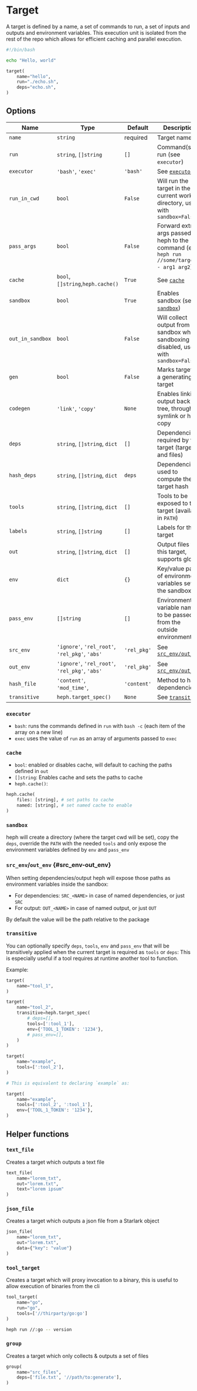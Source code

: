 # Target

A target is defined by a name, a set of commands to run, a set of inputs and outputs and environment variables. This execution unit is isolated from the rest of the repo which allows for efficient caching and parallel execution.

```bash title=echo.sh
#!/bin/bash

echo "Hello, world"
```

```python title=BUILD
target(
    name="hello",
    run="./echo.sh",
    deps="echo.sh",
)
```

## Options

| Name             | Type                                           | Default                                           | Description                                                                                  |
|------------------|------------------------------------------------|---------------------------------------------------|----------------------------------------------------------------------------------------------|
| `name`           | `string`                                       | <span class="badge badge--danger">required</span> | Target name                                                                                  |
| `run`            | `string`, `[]string`                           | `[]`                                              | Command(s) to run (see `executor`)                                                           |
| `executor`       | `'bash'`, `'exec'`                             | `'bash'`                                          | See [`executor`](#executor)                                                                  |
| `run_in_cwd`     | `bool`                                         | `False`                                           | Will run the target in the current working directory, use with `sandbox=False`               |
| `pass_args`      | `bool`                                         | `False`                                           | Forward extra args passed to heph to the command (ex: `heph run //some/target -- arg1 arg2`) |
| `cache`          | `bool`,`[]string`,`heph.cache()`               | `True`                                            | See [`cache`](#cache)                                                                        |
| `sandbox`        | `bool`                                         | `True`                                            | Enables sandbox (see [`sandbox`](#sandbox))                                                  |
| `out_in_sandbox` | `bool`                                         | `False`                                           | Will collect output from the sandbox when sandboxing is disabled, use with `sandbox=False`   |
| `gen`            | `bool`                                         | `False`                                           | Marks target as a generating target                                                          |
| `codegen`        | `'link'`, `'copy'`                             | `None`                                            | Enables linking output back into tree, through symlink or hard copy                          |
| `deps`           | `string`, `[]string`, `dict`                   | `[]`                                              | Dependencies required by this target (target and files)                                      |
| `hash_deps`      | `string`, `[]string`, `dict`                   | `deps`                                            | Dependencies used to compute the target hash                                                 |
| `tools`          | `string`, `[]string`, `dict`                   | `[]`                                              | Tools to be exposed to this target (available in `PATH`)                                     |
| `labels`         | `string`, `[]string`                           | `[]`                                              | Labels for this target                                                                       |
| `out`            | `string`, `[]string`, `dict`                   | `[]`                                              | Output files for this target, supports glob                                                  |
| `env`            | `dict`                                         | `{}`                                              | Key/value pairs of environment variables set in the sandbox                                  |
| `pass_env`       | `[]string`                                     | `[]`                                              | Environment variable names to be passed from the outside environment                         |
| `src_env`        | `'ignore'`, `'rel_root'`, `'rel_pkg'`, `'abs'` | `'rel_pkg'`                                       | See [`src_env/out_env`](#src_env-out_env)                                                    |
| `out_env`        | `'ignore'`, `'rel_root'`, `'rel_pkg'`, `'abs'` | `'rel_pkg'`                                       | See [`src_env/out_env`](#src_env-out_env)                                                    |
| `hash_file`      | `'content'`, `'mod_time'`,                     | `'content'`                                       | Method to hash dependencies                                                                  |
| `transitive`     | `heph.target_spec()`                           | `None`                                            | See [`transitive`](#transitive)                                                              |

### `executor`

- `bash`: runs the commands defined in `run` with `bash -c` (each item of the array on a new line)
- `exec` uses the value of `run` as an array of arguments passed to `exec`

### `cache`

- `bool`: enabled or disables cache, will default to caching the paths defined in `out`
- `[]string`: Enables cache and sets the paths to cache
- `heph.cache()`: 
```python
heph.cache(
    files: [string], # set paths to cache
    named: [string], # set named cache to enable
)
```

### `sandbox`

heph will create a directory (where the target cwd will be set), copy the `deps`, override the `PATH` with the needed `tools` and only expose the environment variables defined by `env` and `pass_env`

### `src_env`/`out_env` {#src_env-out_env}

When setting dependencies/output heph will expose those paths as environment variables inside the sandbox:

- For dependencies: `SRC_<NAME>` in case of named dependencies, or just `SRC`
- For output: `OUT_<NAME>` in case of named output, or just `OUT`

By default the value will be the path relative to the package

### `transitive`

You can optionally specify `deps`, `tools`, `env` and `pass_env` that will be transitively applied when the current target is required as `tools` or `deps`:
This is especially useful if a tool requires at runtime another tool to function.

Example:

```python
target(
    name="tool_1",
)

target(
    name="tool_2",
    transitive=heph.target_spec(
        # deps=[],
        tools=[':tool_1'],
        env={'TOOL_1_TOKEN': '1234'},
        # pass_env=[],
    )
)

target(
    name="example",
    tools=[':tool_2'],
)

# This is equivalent to declaring `example` as:

target(
    name="example",
    tools=[':tool_2', ':tool_1'],
    env={'TOOL_1_TOKEN': '1234'},
)


```

## Helper functions

### `text_file`

Creates a target which outputs a text file

```python
text_file(
    name="lorem_txt",
    out="lorem.txt",
    text="lorem ipsum"
)
```

### `json_file`

Creates a target which outputs a json file from a Starlark object

```python
json_file(
    name="lorem_txt",
    out="lorem.txt",
    data={"key": "value"}
)
```

### `tool_target`

Creates a target which will proxy invocation to a binary, this is useful to allow execution of binaries from the cli

```python
tool_target(
    name="go",
    run="go",
    tools=['//thirparty/go:go']
)
```

```bash
heph run //:go -- version
```

### `group`

Creates a target which only collects & outputs a set of files

```python
group(
    name="src_files",
    deps=['file.txt', '//path/to:generate'],
)
```
